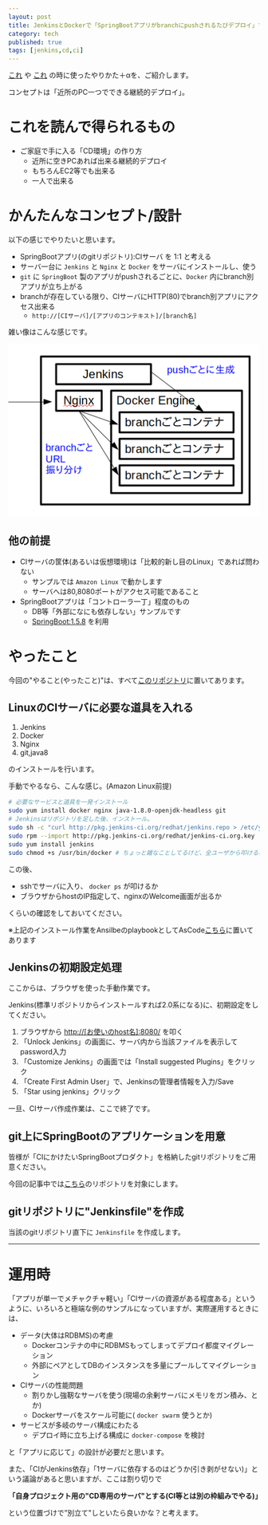 ```yaml
---
layout: post
title: JenkinsとDockerで「SpringBootアプリがbranchにpushされるたびデプロイ」する
category: tech
published: true
tags: [jenkins,cd,ci]
---
```


[これ](https://www.slideshare.net/miurakazuhito/2015reviewrc-stac2015/47) や [これ](https://www.slideshare.net/miurakazuhito/jenkinsdocker/44) の時に使ったやりかた＋αを、ご紹介します。

コンセプトは「近所のPC一つでできる継続的デプロイ」。

# これを読んで得られるもの

- ご家庭で手に入る「CD環境」の作り方
  - 近所に空きPCあれば出来る継続的デプロイ
  - もちろんEC2等でも出来る
  - 一人で出来る

# かんたんなコンセプト/設計

以下の感じでやりたいと思います。

- SpringBootアプリ(のgitリポジトリ):CIサーバ を 1:1 と考える
- サーバ一台に `Jenkins` と `Nginx` と `Docker` をサーバにインストールし、使う
- `git` に `SpringBoot` 製のアプリがpushされるごとに、`Docker` 内にbranch別アプリが立ち上がる
- branchが存在している限り、CIサーバにHTTP(80)でbranch別アプリにアクセス出来る
  - `http://[CIサーバ]/[アプリのコンテキスト]/[branch名]`

雑い像はこんな感じです。

![全体象](/images/2017-10-18-overview.png)

## 他の前提

- CIサーバの筐体(あるいは仮想環境)は「比較的新し目のLinux」であれば問わない
  - サンプルでは `Amazon Linux` で動かします
  - サーバへは80,8080ポートがアクセス可能であること
- SpringBootアプリは「コントローラ一丁」程度のもの
  - DB等「外部になにも依存しない」サンプルです
  - [SpringBoot:1.5.8](https://projects.spring.io/spring-boot/) を利用

# やったこと

今回の"やること(やったこと)"は、すべて[このリポジトリ](https://github.com/kazuhito-m/continuous-deploy-par-branch-the-springboot-app)に置いてあります。

## LinuxのCIサーバに必要な道具を入れる

1. Jenkins
0. Docker
0. Nginx
0. git,java8

のインストールを行います。

手動でやるなら、こんな感じ。(Amazon Linux前提)

```bash
# 必要なサービスと道具を一発インストール
sudo yum install docker nginx java-1.8.0-openjdk-headless git
# Jenkinsはリポジトリを足した後、インストール。
sudo sh -c "curl http://pkg.jenkins-ci.org/redhat/jenkins.repo > /etc/yum.repos.d/jenkins.repo"
sudo rpm --import http://pkg.jenkins-ci.org/redhat/jenkins-ci.org.key
sudo yum install jenkins
sudo chmod +s /usr/bin/docker # ちょっと雑なことしてるけど、全ユーザから叩ける様に
```

この後、

- sshでサーバに入り、 `docker ps` が叩けるか
- ブラウザからhostのIP指定して、nginxのWelcome画面が出るか

くらいの確認をしておいてください。

※上記のインストール作業をAnsilbeのplaybookとしてAsCode[こちら](https://github.com/kazuhito-m/continuous-deploy-par-branch-the-springboot-app/blob/master/env/ci/main.yml)に置いてあります

## Jenkinsの初期設定処理

ここからは、ブラウザを使った手動作業です。

Jenkins(標準リポジトリからインストールすれば2.0系になる)に、初期設定をしてください。

1. ブラウザから <http://[お使いのhost名]:8080/> を叩く
0. 「Unlock Jenkins」の画面に、サーバ内から当該ファイルを表示してpassword入力
0. 「Customize Jenkins」の画面では「Install suggested Plugins」をクリック
0. 「Create First Admin User」で、Jenkinsの管理者情報を入力/Save
0. 「Star using jenkins」クリック

一旦、CIサーバ作成作業は、ここで終了です。

## git上にSpringBootのアプリケーションを用意

皆様が「CIにかけたいSpringBootプロダクト」を格納したgitリポジトリをご用意ください。

今回の記事中では[こちら](https://github.com/kazuhito-m/continuous-deploy-par-branch-the-springboot-app)のリポジトリを対象にします。

## gitリポジトリに"Jenkinsfile"を作成

当該のgitリポジトリ直下に `Jenkinsfile` を作成します。




---

# 運用時

「アプリが単一でメチャクチャ軽い」「CIサーバの資源がある程度ある」というように、いろいろと極端な例のサンプルになっていますが、実際運用するときには、

- データ(大体はRDBMS)の考慮
  - Dockerコンテナの中にRDBMSもってしまってデプロイ都度マイグレーション
  - 外部にペアとしてDBのインスタンスを多量にプールしてマイグレーション
- CIサーバの性能問題
  - 割りかし強靭なサーバを使う(現場の余剰サーバにメモリをガン積み、とか)
  - Dockerサーバをスケール可能に( `docker swarm` 使うとか)
- サービスが多岐のサーバ構成にわたる
  - デプロイ時に立ち上げる構成に `docker-compose` を検討

と「アプリに応じて」の設計が必要だと思います。

また、「CIがJenkins依存」「1サーバに依存するのはどうか(引き剥がせない)」という議論があると思いますが、ここは割り切りで

__「自身プロジェクト用の"CD専用のサーバ"とする(CI等とは別の枠組みでやる)」__

という位置づけで”別立て"しといたら良いかな？と考えます。
